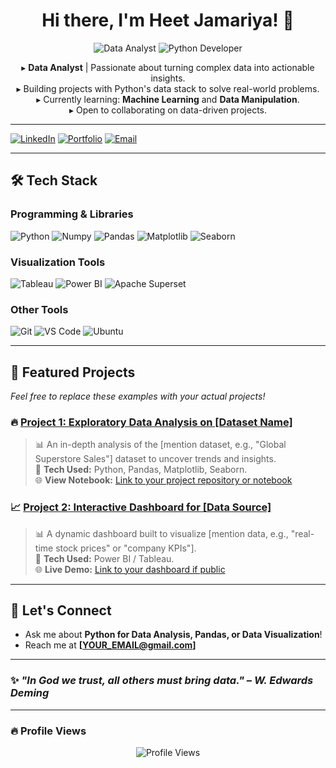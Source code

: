 <h1 align="center">Hi there, I'm Heet Jamariya! 👋</h1>

<p align="center">
  <img src="https://img.shields.io/badge/Data_Analyst-007ACC?style=for-the-badge&logo=python&logoColor=white" alt="Data Analyst"/>
  <img src="https://img.shields.io/badge/Python_Developer-3776AB?style=for-the-badge&logo=python&logoColor=white" alt="Python Developer"/>
</p>

<p align="center">
  ▸ <strong>Data Analyst</strong> | Passionate about turning complex data into actionable insights.
  <br /> 
  ▸ Building projects with Python's data stack to solve real-world problems.
  <br />
  ▸ Currently learning: <strong>Machine Learning</strong> and <strong>Data Manipulation</strong>.
  <br />
  ▸ Open to collaborating on data-driven projects.
</p>

---

<p align=''>
  <a href="[YOUR_LINKEDIN_URL]"><img src="https://img.shields.io/badge/LinkedIn-%230077B5.svg?style=for-the-badge&logo=linkedin&logoColor=white" alt="LinkedIn"/></a>
  <a href="[YOUR_PORTFOLIO_URL_OR_GITHUB_IO]"><img src="https://img.shields.io/badge/Portfolio-000000?style=for-the-badge&logo=github&logoColor=white" alt="Portfolio"/></a>
  <a href="mailto:[YOUR_EMAIL@gmail.com]"><img src="https://img.shields.io/badge/Email-D14836?style=for-the-badge&logo=gmail&logoColor=white" alt="Email"/></a>
</p>

---

## 🛠️ Tech Stack

### Programming & Libraries
<p>
  <img src="https://img.shields.io/badge/Python-3776AB?style=flat&logo=python&logoColor=white" alt="Python"/>
  <img src="https://img.shields.io/badge/Numpy-013243?style=flat&logo=numpy&logoColor=white" alt="Numpy"/>
  <img src="https://img.shields.io/badge/Pandas-150458?style=flat&logo=pandas&logoColor=white" alt="Pandas"/>
  <img src="https://img.shields.io/badge/Matplotlib-313840?style=flat&logo=matplotlib&logoColor=white" alt="Matplotlib"/>
  <img src="https://img.shields.io/badge/Seaborn-3776AB?style=flat&logo=python&logoColor=white" alt="Seaborn"/>
</p>

### Visualization Tools
<p>
  <img src="https://img.shields.io/badge/Tableau-E97627?style=flat&logo=tableau&logoColor=white" alt="Tableau"/>
  <img src="https://img.shields.io/badge/PowerBI-F2C811?style=flat&logo=powerbi&logoColor=black" alt="Power BI"/>
  <img src="https://img.shields.io/badge/Apache_Superset-00A4A6?style=flat&logo=apache%20superset&logoColor=white" alt="Apache Superset"/>
</p>

### Other Tools
<p>
  <img src="https://img.shields.io/badge/Git-F05032?style=flat&logo=git&logoColor=white" alt="Git"/>
  <img src="https://img.shields.io/badge/VS_Code-007ACC?style=flat&logo=visualstudiocode&logoColor=white" alt="VS Code"/>
  <img src="https://img.shields.io/badge/Ubuntu-E95420?style=flat&logo=ubuntu&logoColor=white" alt="Ubuntu"/>
</p>

---

## 📌 Featured Projects
*Feel free to replace these examples with your actual projects!*

### 🔥 [Project 1: Exploratory Data Analysis on [Dataset Name]]()
> 📊 An in-depth analysis of the [mention dataset, e.g., "Global Superstore Sales"] dataset to uncover trends and insights.  
> 🚀 **Tech Used:** Python, Pandas, Matplotlib, Seaborn.  
> 🌐 **View Notebook:** [Link to your project repository or notebook]()

### 📈 [Project 2: Interactive Dashboard for [Data Source]]()
> 📊 A dynamic dashboard built to visualize [mention data, e.g., "real-time stock prices" or "company KPIs"].  
> 🚀 **Tech Used:** Power BI / Tableau.  
> 🌐 **Live Demo:** [Link to your dashboard if public]()

---

## 💬 Let's Connect
- Ask me about **Python for Data Analysis, Pandas, or Data Visualization**!
- Reach me at **[YOUR_EMAIL@gmail.com]**

---

### ✨ _"In God we trust, all others must bring data." – W. Edwards Deming_

---

### 🔥 Profile Views
<p align="center">
  <img src="https://komarev.com/ghpvc/?username=Heet-Jamariya&label=Profile%20Views&color=0e75b6&style=flat" alt="Profile Views" />
</p>